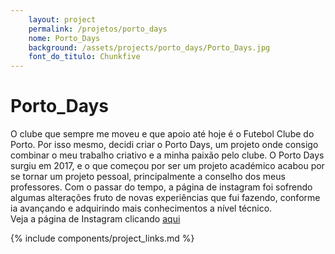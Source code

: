 ```yaml
---
    layout: project
    permalink: /projetos/porto_days
    nome: Porto_Days
    background: /assets/projects/porto_days/Porto_Days.jpg
    font_do_titulo: Chunkfive
---
```


# Porto_Days

O clube que sempre me moveu e que apoio até hoje é o Futebol Clube do Porto. Por isso mesmo, decidi criar o Porto Days, um projeto onde consigo combinar o meu trabalho criativo e a minha paixão pelo clube. O Porto Days surgiu em 2017, e o que começou por ser um projeto académico acabou por se tornar um projeto pessoal, principalmente a conselho dos meus professores. 
Com o passar do tempo, a página de instagram foi sofrendo algumas alterações fruto de novas experiências que fui fazendo, conforme ia avançando e adquirindo mais conhecimentos a nível técnico.
<br>Veja a página de Instagram clicando [aqui](https://www.instagram.com/porto_days/)


{% include components/project_links.md %}

